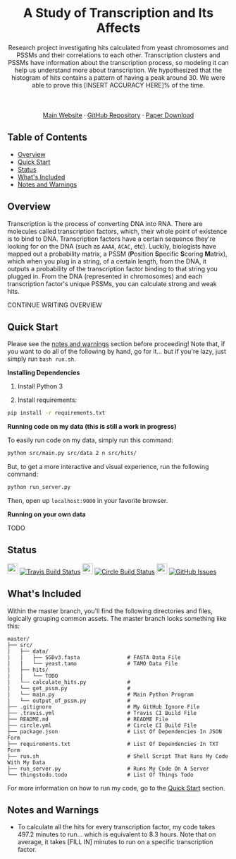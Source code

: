 <p align="center">
<!--   <a href="">
    <img src="research_project_logo.svg" alt="" width=72 height=72>
  </a> -->

  <h1 align="center">A Study of Transcription and Its Affects</h1>

  <p align="center">
    Research project investigating hits calculated from yeast chromosomes and PSSMs and their correlations to each other. Transcription clusters and PSSMs have information about the transcription process, so modeling it can help us understand more about transcription. We hypothesized that the histogram of hits contains a pattern of having a peak around 30. We were able to prove this [INSERT ACCURACY HERE]% of the time.
    <br>
    <br>
    <!-- <a href="https://johnletey.github.io/A-Study-of-Transcription-and-Its-Affects/docs/home/"><strong>Explore the docs »</strong></a> -->
    <br>
    <br>
    <a href="https://johnletey.github.io/A-Study-of-Transcription-and-Its-Affects">Main Website</a>
    ·
    <a href="https://github.com/johnletey/A-Study-of-Transcription-and-Its-Affects">GitHub Repository</a>
    ·
    <a href="https://github.com/johnletey/A-Study-of-Transcription-and-Its-Affects/raw/master/paper/main.pdf">Paper Download</a>
  </p>
</p>

## Table of Contents

- [Overview](#overview)
- [Quick Start](#quick-start)
- [Status](#status)
- [What's Included](#whats-included)
- [Notes and Warnings](#notes-and-warnings)

## Overview

Transcription is the process of converting DNA into RNA. There are molecules called transcription factors, which, their whole point of existence is to bind to DNA. Transcription factors have a certain sequence they're looking for on the DNA (such as `AAAA`, `ACAC`, etc). Luckily, biologists have mapped out a probability matrix, a PSSM (**P**osition **S**pecific **S**coring **M**atrix), which when you plug in a string, of a certain length, from the DNA, it outputs a probability of the transcription factor binding to that string you plugged in. From the DNA (represented in chromosomes) and each transcription factor's unique PSSMs, you can calculate strong and weak hits.

CONTINUE WRITING OVERVIEW

## Quick Start

Please see the [notes and warnings](#notes-and-warnings) section before proceeding! Note that, if you want to do all of the following by hand, go for it... but if you're lazy, just simply run `bash run.sh`.

**Installing Dependencies**

1. Install Python 3

2. Install requirements:

```sh
pip install -r requirements.txt
```

**Running code on my data (this is still a work in progress)**

To easily run code on my data, simply run this command:

```sh
python src/main.py src/data 2 n src/hits/
```

But, to get a more interactive and visual experience, run the following command:

```sh
python run_server.py
```

Then, open up `localhost:9000` in your favorite browser.

**Running on your own data**

TODO

## Status

<img src="https://cdn.travis-ci.org/images/favicon-c566132d45ab1a9bcae64d8d90e4378a.svg" width=24 height=24/> [![Travis Build Status][travis-image]][travis-url] <img src="https://circleci.com/favicon.ico" width=24 height=24/> [![Circle Build Status][circle-image]][circle-url] <img src="https://assets-cdn.github.com/favicon.ico" width=24 height=24/> [![GitHub Issues][issues-image]][issues-url]

<!-- [![Binder](https://mybinder.org/badge.svg)](https://mybinder.org/v2/gh/johnletey/A-Study-of-Transcription-and-Its-Affects-Demo/master) -->

<!-- <img src="https://ci.appveyor.com/favicon.ico" width=24 height=24/> [![Appveyor Build Status][appveyor-image]][appveyor-url] -->

<!-- [![Coded by John Letey][coded-by-image]][coded-by-url] -->

## What's Included

Within the master branch, you'll find the following directories and files, logically grouping common assets. The master branch looks something like this:

```
master/
├── src/
|   ├── data/
|   |   ├── SGDv3.fasta               # FASTA Data File
|   |   └── yeast.tamo                # TAMO Data File
|   ├── hits/
|   |   └── TODO
|   └── calculate_hits.py             #
|   └── get_pssm.py                   #
|   └── main.py                       # Main Python Program
|   └── output_of_pssm.py             #
├── .gitignore                        # My GitHub Ignore File
├── .travis.yml                       # Travis CI Build File
├── README.md                         # README File
├── circle.yml                        # Circle CI Build File
├── package.json                      # List Of Dependencies In JSON Form
├── requirements.txt                  # List Of Dependencies In TXT Form
├── run.sh                            # Shell Script That Runs My Code With My Data
├── run_server.py                     # Runs My Code On A Server
└── thingstodo.todo                   # List Of Things Todo
```

For more information on how to run my code, go to the [Quick Start](#quick-start) section.

## Notes and Warnings

* To calculate all the hits for every transcription factor, my code takes 497.2 minutes to run... which is equivalent to 8.3 hours. Note that on average, it takes [FILL IN] minutes to run on a specific transcription factor.

<!-- begin Badges -->

[travis-url]: https://travis-ci.org/johnletey/A-Study-of-Transcription-and-Its-Affects
[travis-image]: https://img.shields.io/travis/johnletey/A-Study-of-Transcription-and-Its-Affects/master.svg?style=flat-square

<!-- [appveyor-url]: https://ci.appveyor.com/project/johnletey/A-Study-of-Transcription-and-Its-Affects
[appveyor-image]: https://ci.appveyor.com/api/projects/status/?svg=true?style=flat-square -->

[circle-url]: https://circleci.com/gh/johnletey/A-Study-of-Transcription-and-Its-Affects
[circle-image]: https://img.shields.io/circleci/project/github/johnletey/A-Study-of-Transcription-and-Its-Affects/master.svg?style=flat-square

[issues-url]: https://github.com/johnletey/A-Study-of-Transcription-and-Its-Affects/issues
[issues-image]: https://img.shields.io/github/issues/johnletey/A-Study-of-Transcription-and-Its-Affects.svg?style=flat-square

<!-- [coded-by-url]: https://github.com/johnletey
[coded-by-image]: https://img.shields.io/badge/%3C%2F%3E%20by-John%20Letey-3085d6.svg?style=flat-square -->

<!-- end Badges -->

